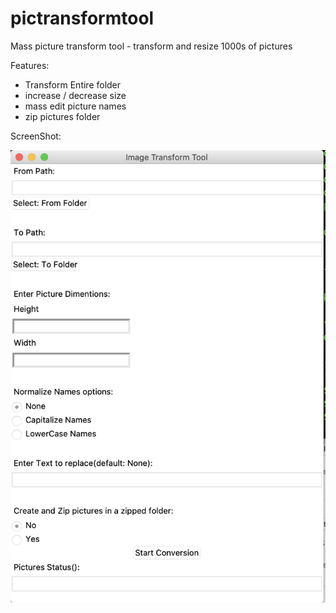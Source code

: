 # pictransformtool
Mass picture transform tool - transform and resize 1000s of pictures

Features:
  - Transform Entire folder
  - increase / decrease size
  - mass edit picture names
  - zip pictures folder

ScreenShot:

![screenshot](tool.png)
